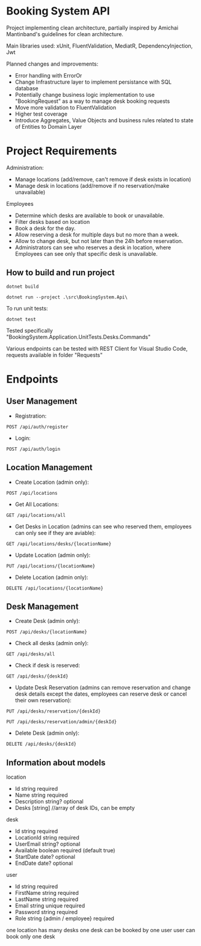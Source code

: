 # Booking System API

Project implementing clean architecture, partially inspired by Amichai Mantinband's guidelines for clean architecture.

Main libraries used:
xUnit, FluentValidation, MediatR, DependencyInjection, Jwt

Planned changes and improvements:
- Error handling with ErrorOr
- Change Infrastructure layer to implement persistance with SQL database
- Potentially change business logic implementation to use "BookingRequest" as a way to manage desk booking requests
- Move more validation to FluentValidation
- Higher test coverage
- Introduce Aggregates, Value Objects and business rules related to state of Entities to Domain Layer

# Project Requirements
Administration:
- Manage locations (add/remove, can't remove if desk exists in location)
- Manage desk in locations (add/remove if no reservation/make unavailable)

Employees
- Determine which desks are available to book or unavailable.
- Filter desks based on location
- Book a desk for the day.
- Allow reserving a desk for multiple days but no more than a week.
- Allow to change desk, but not later than the 24h before reservation.
- Administrators can see who reserves a desk in location, where Employees can see only that specific desk is unavailable.

## How to build and run project

```
dotnet build
```

```
dotnet run --project .\src\BookingSystem.Api\ 
```

To run unit tests:
```
dotnet test
```

Tested specifically "BookingSystem.Application.UnitTests.Desks.Commands"

Various endpoints can be tested with REST Client for Visual Studio Code, requests available in folder "Requests"

# Endpoints

## User Management

- Registration:
```
POST /api/auth/register
```

- Login:
```
POST /api/auth/login
```

## Location Management

- Create Location (admin only):
```
POST /api/locations
```

- Get All Locations:
```
GET /api/locations/all
```

- Get Desks in Location (admins can see who reserved them, employees can only see if they are aviable):
```
GET /api/locations/desks/{locationName}
```

- Update Location (admin only):
```
PUT /api/locations/{locationName}
```

- Delete Location (admin only):
```
DELETE /api/locations/{locationName}
```

## Desk Management

- Create Desk (admin only):
```
POST /api/desks/{locationName}
```

- Check all desks (admin only):
```
GET /api/desks/all
```

- Check if desk is reserved:
```
GET /api/desks/{deskId}
```

- Update Desk Reservation
(admins can remove reservation and change desk details except the dates, employees can reserve desk or cancel their own reservation):
```
PUT /api/desks/reservation/{deskId}
```
```
PUT /api/desks/reservation/admin/{deskId}
```

- Delete Desk (admin only):
```
DELETE /api/desks/{deskId}
```

## Information about models

location
- Id string required
- Name string required
- Description string? optional
- Desks [string] //array of desk IDs, can be empty

desk
- Id string required
- LocationId string required
- UserEmail string? optional
- Available boolean required (default true)
- StartDate date? optional
- EndDate date? optional

user
- Id string required
- FirstName string required
- LastName string required
- Email string unique required
- Password string required
- Role string {admin / employee} required

one location has many desks
one desk can be booked by one user
user can book only one desk
